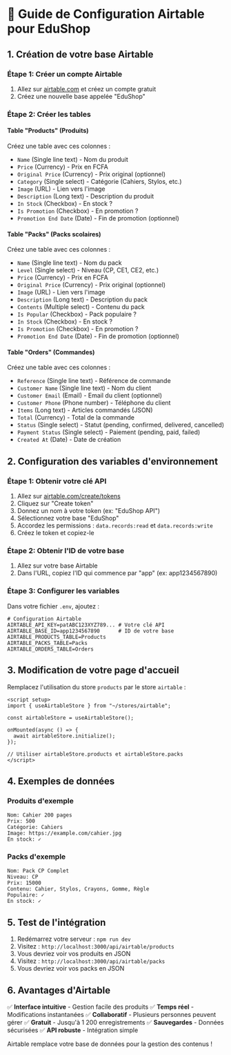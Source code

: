 # 🚀 Guide de Configuration Airtable pour EduShop

## 1. Création de votre base Airtable

### Étape 1: Créer un compte Airtable

1. Allez sur [airtable.com](https://airtable.com) et créez un compte gratuit
2. Créez une nouvelle base appelée "EduShop"

### Étape 2: Créer les tables

#### Table "Products" (Produits)

Créez une table avec ces colonnes :

- `Name` (Single line text) - Nom du produit
- `Price` (Currency) - Prix en FCFA
- `Original Price` (Currency) - Prix original (optionnel)
- `Category` (Single select) - Catégorie (Cahiers, Stylos, etc.)
- `Image` (URL) - Lien vers l'image
- `Description` (Long text) - Description du produit
- `In Stock` (Checkbox) - En stock ?
- `Is Promotion` (Checkbox) - En promotion ?
- `Promotion End Date` (Date) - Fin de promotion (optionnel)

#### Table "Packs" (Packs scolaires)

Créez une table avec ces colonnes :

- `Name` (Single line text) - Nom du pack
- `Level` (Single select) - Niveau (CP, CE1, CE2, etc.)
- `Price` (Currency) - Prix en FCFA
- `Original Price` (Currency) - Prix original (optionnel)
- `Image` (URL) - Lien vers l'image
- `Description` (Long text) - Description du pack
- `Contents` (Multiple select) - Contenu du pack
- `Is Popular` (Checkbox) - Pack populaire ?
- `In Stock` (Checkbox) - En stock ?
- `Is Promotion` (Checkbox) - En promotion ?
- `Promotion End Date` (Date) - Fin de promotion (optionnel)

#### Table "Orders" (Commandes)

Créez une table avec ces colonnes :

- `Reference` (Single line text) - Référence de commande
- `Customer Name` (Single line text) - Nom du client
- `Customer Email` (Email) - Email du client (optionnel)
- `Customer Phone` (Phone number) - Téléphone du client
- `Items` (Long text) - Articles commandés (JSON)
- `Total` (Currency) - Total de la commande
- `Status` (Single select) - Statut (pending, confirmed, delivered, cancelled)
- `Payment Status` (Single select) - Paiement (pending, paid, failed)
- `Created At` (Date) - Date de création

## 2. Configuration des variables d'environnement

### Étape 1: Obtenir votre clé API

1. Allez sur [airtable.com/create/tokens](https://airtable.com/create/tokens)
2. Cliquez sur "Create token"
3. Donnez un nom à votre token (ex: "EduShop API")
4. Sélectionnez votre base "EduShop"
5. Accordez les permissions : `data.records:read` et `data.records:write`
6. Créez le token et copiez-le

### Étape 2: Obtenir l'ID de votre base

1. Allez sur votre base Airtable
2. Dans l'URL, copiez l'ID qui commence par "app" (ex: app1234567890)

### Étape 3: Configurer les variables

Dans votre fichier `.env`, ajoutez :

```env
# Configuration Airtable
AIRTABLE_API_KEY=patABC123XYZ789... # Votre clé API
AIRTABLE_BASE_ID=app1234567890      # ID de votre base
AIRTABLE_PRODUCTS_TABLE=Products
AIRTABLE_PACKS_TABLE=Packs
AIRTABLE_ORDERS_TABLE=Orders
```

## 3. Modification de votre page d'accueil

Remplacez l'utilisation du store `products` par le store `airtable` :

```vue
<script setup>
import { useAirtableStore } from "~/stores/airtable";

const airtableStore = useAirtableStore();

onMounted(async () => {
  await airtableStore.initialize();
});

// Utiliser airtableStore.products et airtableStore.packs
</script>
```

## 4. Exemples de données

### Produits d'exemple

```
Nom: Cahier 200 pages
Prix: 500
Catégorie: Cahiers
Image: https://example.com/cahier.jpg
En stock: ✓
```

### Packs d'exemple

```
Nom: Pack CP Complet
Niveau: CP
Prix: 15000
Contenu: Cahier, Stylos, Crayons, Gomme, Règle
Populaire: ✓
En stock: ✓
```

## 5. Test de l'intégration

1. Redémarrez votre serveur : `npm run dev`
2. Visitez : `http://localhost:3000/api/airtable/products`
3. Vous devriez voir vos produits en JSON
4. Visitez : `http://localhost:3000/api/airtable/packs`
5. Vous devriez voir vos packs en JSON

## 6. Avantages d'Airtable

✅ **Interface intuitive** - Gestion facile des produits
✅ **Temps réel** - Modifications instantanées
✅ **Collaboratif** - Plusieurs personnes peuvent gérer
✅ **Gratuit** - Jusqu'à 1 200 enregistrements
✅ **Sauvegardes** - Données sécurisées
✅ **API robuste** - Intégration simple

Airtable remplace votre base de données pour la gestion des contenus !
